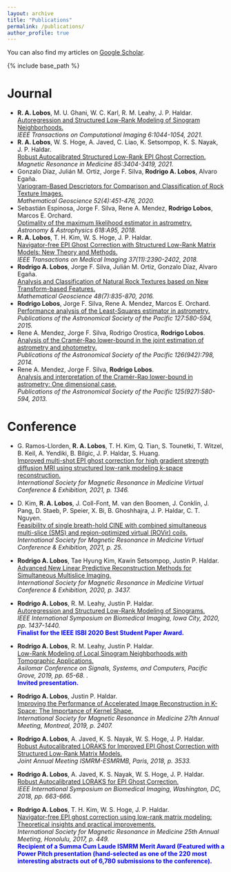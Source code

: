 ```yaml
---
layout: archive
title: "Publications"
permalink: /publications/
author_profile: true
---
```


  You can also find my articles on [Google Scholar](https://scholar.google.com/citations?user=J7WSE60AAAAJ&hl=en&oi=ao).
  
{% include base_path %}

<b>Journal</b>
======
* <b>R. A. Lobos</b>, M. U. Ghani, W. C. Karl, R. M. Leahy, J. P. Haldar. <br>[Autoregression and Structured Low-Rank Modeling of Sinogram Neighborhoods.](https://ieeexplore.ieee.org/document/9547841)<br><em>IEEE Transactions on Computational Imaging 6:1044-1054, 2021.</em>
* <b>R. A. Lobos</b>, W. S. Hoge, A. Javed, C. Liao, K. Setsompop, K. S. Nayak, J. P. Haldar. <br>[Robust Autocalibrated Structured Low-Rank EPI Ghost Correction.](https://onlinelibrary.wiley.com/doi/10.1002/mrm.28638)<br><em>Magnetic Resonance in Medicine 85:3404-3419, 2021.</em>
* Gonzalo Díaz, Julián M. Ortiz,  Jorge F. Silva,  <b>Rodrigo A. Lobos</b>, Alvaro Egaña. <br>[Variogram-Based Descriptors for Comparison
and Classification of Rock Texture Images.](https://link.springer.com/article/10.1007/s11004-019-09833-5)<br><em>Mathematical Geoscience 52(4):451-476, 2020.</em>
* Sebastián Espinosa, Jorge F. Silva, Rene A. Mendez, <b>Rodrigo Lobos</b>, Marcos E. Orchard. <br>[Optimality of the maximum likelihood estimator in astrometry.](https://www.aanda.org/articles/aa/abs/2018/08/aa32537-17/aa32537-17.html)<br><em>Astronomy & Astrophysics 618:A95, 2018.</em>
* <b>R. A. Lobos</b>, T. H. Kim, W. S. Hoge, J. P. Haldar. <br>[Navigator-free EPI Ghost Correction with Structured Low-Rank Matrix Models: New Theory and Methods.](https://ieeexplore.ieee.org/abstract/document/8329142?casa_token=M3OGp2ge-WQAAAAA:EcXyTxYD2Narq2ZNIjQcAJS1IC6tqLFjxq8wOFrDm_0eyMxF8q5J5Aywjv-qOpydJ3vKIwxcWw)<br><em>IEEE Transactions on Medical Imaging 37(11):2390-2402, 2018.</em>
* <b>Rodrigo A. Lobos</b>, Jorge F. Silva, Julián M. Ortiz, Gonzalo Díaz, Alvaro Egaña. <br>[Analysis and Classification of Natural Rock Textures based on New Transform-based Features.](https://link.springer.com/article/10.1007/s11004-016-9648-8)<br><em>Mathematical Geoscience 48(7):835-870, 2016.</em>
*  <b>Rodrigo Lobos</b>, Jorge F. Silva, Rene A. Mendez, Marcos E. Orchard. <br>[Performance analysis of the Least-Squares estimator in astrometry.](https://iopscience.iop.org/article/10.1086/683841/meta?casa_token=19XuXWiuMBkAAAAA:0zym7LRzEyjnwSYsXZTANQilWl8F7tP2hPDKXHEgVZ0hxmnw8kbwSCPGIvuIeo4Bdm8LdW6fxg)<br><em>Publications of the Astronomical Society of the Pacific 127:580-594, 2015.</em>
*  Rene A. Mendez, Jorge F. Silva, Rodrigo Orostica, <b>Rodrigo Lobos</b>. <br>[Analysis of
the Cramér-Rao lower-bound in the joint estimation of astrometry and photometry.](https://iopscience.iop.org/article/10.1086/678041/meta?casa_token=pD2yE4-PblwAAAAA:B68xWfykVh4XAObCzXv_yQfYLVZCTE5ovMtQSuMiv07FWf54hkxD6dtzFFyDC1uNDmDmiRU_Fw)<br><em>Publications of the Astronomical Society of the Pacific 126(942):798, 2014.</em>
*  Rene A. Mendez, Jorge F. Silva, <b>Rodrigo Lobos</b>. <br>[Analysis and interpretation of
the Cramér-Rao lower-bound in astrometry: One dimensional case.](https://iopscience.iop.org/article/10.1086/671126/meta?casa_token=eGZ8EbHbj0kAAAAA:oNkO1Ty4xh9Y26yZmGyEQOgqlxK7TvzjX4AjJFXgxSHKu6M-8Lys8ib5fELLLLMZ8AgOLZfrsw)<br><em>Publications of the Astronomical Society of the Pacific 125(927):580-594, 2013.</em>

<b>Conference</b>
======

* G. Ramos-Llorden, <b>R. A. Lobos</b>, T. H. Kim, Q. Tian, S. Tounetki, T. Witzel, B. Keil, A. Yendiki, B. Bilgic, J. P. Haldar, S. Huang. <br>[Improved multi-shot EPI ghost correction for high gradient strength diffusion MRI using structured low-rank modeling k-space reconstruction.](https://index.mirasmart.com/ISMRM2021/PDFfiles/1346.html)<br><em>International Society for Magnetic Resonance in Medicine Virtual Conference & Exhibition, 2021, p. 1346.</em>

* D. Kim, <b>R. A. Lobos</b>, J. Coll-Font, M. van den Boomen, J. Conklin, J. Pang, D. Staeb, P. Speier, X. Bi, B. Ghoshhajra, J. P. Haldar, C. T. Nguyen. <br>[Feasibility of single breath-hold CINE with combined simultaneous multi-slice (SMS) and region-optimized virtual (ROVir) coils.](https://index.mirasmart.com/ISMRM2021/PDFfiles/0025.html)<br><em>International Society for Magnetic Resonance in Medicine Virtual Conference & Exhibition, 2021, p. 25.</em>

* <b>Rodrigo A. Lobos</b>, Tae Hyung Kim, Kawin Setsompop, Justin P. Haldar. <br>[Advanced New Linear Predictive Reconstruction Methods for Simultaneous Multislice Imaging.](https://index.mirasmart.com/ISMRM2020/PDFfiles/3437.html)<br><em>International Society for Magnetic Resonance in Medicine Virtual Conference & Exhibition, 2020, p. 3437.</em>

* <b>Rodrigo A. Lobos</b>, R. M. Leahy, Justin P. Haldar. <br>[Autoregression and Structured Low-Rank Modeling of Sinograms.](https://ieeexplore.ieee.org/document/9098484)<br><em>IEEE International Symposium on Biomedical Imaging, Iowa City, 2020, pp. 1437-1440.</em><br><b><font color="blue">Finalist for the IEEE ISBI 2020 Best Student Paper Award.</font></b> 

* <b>Rodrigo A. Lobos</b>, R. M. Leahy, Justin P. Haldar. <br>[Low-Rank Modeling of Local Sinogram Neighborhoods with Tomographic Applications.](https://ieeexplore.ieee.org/abstract/document/9048651?casa_token=szNsamAoBtMAAAAA:xqH-QFDp040nltCkeQThTcswpRDfW3zsajBj_SSKOJ2oGAxfbWcQB5ywyHBoU8sSgjXt5eigmA)<br><em>Asilomar Conference on Signals, Systems, and Computers, Pacific Grove, 2019, pp. 65-68. .</em><br><b><font color="blue">Invited presentation.</font></b> 

* <b>Rodrigo A. Lobos</b>, Justin P. Haldar. <br>[Improving the Performance of Accelerated Image Reconstruction in K-Space: The Importance of Kernel Shape.](https://index.mirasmart.com/ISMRM2019/PDFfiles/2407.html)<br><em>International Society for Magnetic Resonance in Medicine 27th Annual Meeting, Montreal, 2019, p. 2407.</em>

* <b>Rodrigo A. Lobos</b>, A. Javed, K. S. Nayak, W. S. Hoge, J. P. Haldar. <br>[Robust Autocalibrated LORAKS for Improved EPI Ghost Correction with Structured Low-Rank Matrix Models.](http://indexsmart.mirasmart.com/ISMRM2018/PDFfiles/3533.html)<br><em> Joint Annual Meeting ISMRM-ESMRMB, Paris, 2018, p. 3533.</em>

* <b>Rodrigo A. Lobos</b>, A. Javed, K. S. Nayak, W. S. Hoge, J. P. Haldar. <br>[Robust Autocalibrated LORAKS for EPI Ghost Correction.](https://ieeexplore.ieee.org/abstract/document/8363661?casa_token=zWhcEhd8NxYAAAAA:rZkeAkY5JH8vM56SUOPGGdy-hldYhqdhScmr_2pPp4mPYPuzVOZyX1YJ2nXMC2LAV6KgoRNJuA)<br><em> IEEE International Symposium on Biomedical Imaging, Washington, DC, 2018, pp. 663-666.</em>

* <b>Rodrigo A. Lobos</b>,  T. H. Kim, W. S. Hoge, J. P. Haldar. <br>[Navigator-free EPI ghost correction using low-rank matrix modeling: Theoretical insights and practical improvements.](http://indexsmart.mirasmart.com/ISMRM2017/PDFfiles/0449.html)<br><em>International Society for Magnetic Resonance in Medicine 25th Annual Meeting, Honolulu, 2017, p. 449.</em><br><b><font color="blue">Recipient of a Summa Cum Laude ISMRM Merit Award (Featured with a Power Pitch presentation (hand-selected as one of the 220 most interesting abstracts out of 6,780 submissions to the conference).</font></b>
